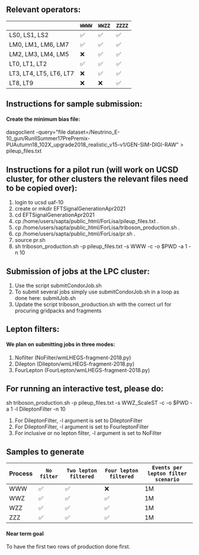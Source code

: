 
## Relevant operators:

|                              | `WWWW` | `WWZZ` | `ZZZZ`  | 
|------------------------------|--------|--------|---------|
| LS0, LS1, LS2                | ✅     | ✅     | ✅      |
| LM0, LM1, LM6, LM7           | ✅     | ✅     | ✅      | 
| LM2, LM3, LM4, LM5           | ❌     | ✅     | ✅      |
| LT0, LT1, LT2                | ✅     | ✅     | ✅      |
| LT3, LT4, LT5, LT6, LT7      | ❌     | ✅     | ✅      |
| LT8, LT9                     | ❌     | ❌     | ✅      | 

## Instructions for sample submission:

#### Create the minimum bias file: 

dasgoclient -query="file dataset=/Neutrino_E-10_gun/RunIISummer17PrePremix-PUAutumn18_102X_upgrade2018_realistic_v15-v1/GEN-SIM-DIGI-RAW" > pileup_files.txt

## Instructions for a pilot run (will work on UCSD cluster, for other clusters the relevant files need to be copied over):

1. login to ucsd uaf-10 
2. create or mkdir EFTSignalGenerationApr2021
3. cd EFTSignalGenerationApr2021
4. cp /home/users/sapta/public_html/ForLisa/pileup_files.txt .
5. cp /home/users/sapta/public_html/ForLisa/triboson_production.sh .
6. cp /home/users/sapta/public_html/ForLisa/pr.sh .
7. source pr.sh
8. sh triboson_production.sh -p pileup_files.txt -s WWW -c -o $PWD -a 1 -n 10

## Submission of jobs at the LPC cluster:

1. Use the script submitCondorJob.sh
2. To submit several jobs simply use submitCondorJob.sh in a loop as done here: submitJob.sh
3. Update the script triboson_production.sh with the correct url for procuring gridpacks and fragments

## Lepton filters:

#### We plan on submitting jobs in three modes:

1. Nofilter (NoFilter/wmLHEGS-fragment-2018.py)
2. Dilepton (Dilepton/wmLHEGS-fragment-2018.py)
3. FourLepton (FourLepton/wmLHEGS-fragment-2018.py)

## For running an interactive test, please do:

sh triboson_production.sh -p pileup_files.txt -s WWZ_ScaleST -c -o $PWD -a 1 -l DileptonFilter -n 10

1. For DileptonFilter, -l argument is set to DileptonFilter
2. For DileptonFilter, -l argument is set to FourleptonFilter
3. For inclusive or no lepton filter, -l argument is set to NoFilter


## Samples to generate


| Process            | `No filter` | `Two lepton filtered` | `Four lepton filtered`  |   `Events per lepton filter scenario` |
|--------------------|-------------|-----------------------|-------------------------|---------------------------------------|
| WWW                | ✅          | ✅                    | ❌                      |  1M				     |	
| WWZ                | ✅          | ✅                    | ✅                      |  1M				     |
| WZZ                | ✅          | ✅                    | ✅                      |  1M				     |
| ZZZ                | ✅          | ✅                    | ✅                      |  1M				     |

#### Near term goal 

To have the first two rows of production done first.
